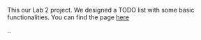 <p>This our Lab 2 project. We designed a TODO list with some basic functionalities. You can find the page <a href= "http://kobelin1.github.io/cs124-lab2"> here</a></p>..